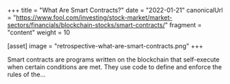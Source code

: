 +++
title = "What Are Smart Contracts?"
date = "2022-01-21"
canonicalUrl = "https://www.fool.com/investing/stock-market/market-sectors/financials/blockchain-stocks/smart-contracts/"
fragment = "content"
weight = 10

[asset]
    image = "retrospective-what-are-smart-contracts.png"
+++

Smart contracts are programs written on the blockchain that self-execute 
when certain conditions are met. They use code to define and enforce the 
rules of the...
